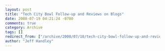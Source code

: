 ```yaml
---
layout: post
title: "Tech City Bowl Follow-up and Reviews on Blogs"
date: 2008-07-19 04:21:24 -0700
comments: true
category: Archive
tags: []
redirect_from: ["/archive/2008/07/18/tech-city-bowl-follow-up-and-reviews-on-blogs.aspx/"]
author: "Jeff Handley"
---
```


